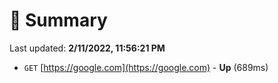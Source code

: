 # 📖 Summary
Last updated: **2/11/2022, 11:56:21 PM**

- `GET` [https://google.com](https://google.com) - **Up** (689ms)

